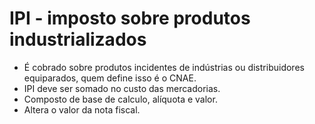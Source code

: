 # IPI - imposto sobre produtos industrializados

 - É cobrado sobre produtos incidentes de indústrias ou distribuidores equiparados, quem define isso é o CNAE.
 - IPI deve ser somado no custo das mercadorias.
 - Composto de base de calculo, alíquota e valor.
 - Altera o valor da nota fiscal.

